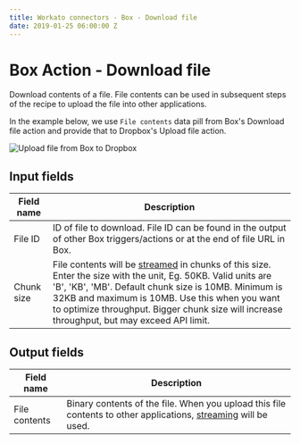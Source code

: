 ```yaml
---
title: Workato connectors - Box - Download file
date: 2019-01-25 06:00:00 Z
---
```


# Box Action - Download file
Download contents of a file. File contents can be used in subsequent steps of the recipe to upload the file into other applications.

In the example below, we use `File contents` data pill from Box's Download file action and provide that to Dropbox's Upload file action.

![Upload file from Box to Dropbox](~@img/connectors/box/box-upload-dropbox.png)

## Input fields
| Field name | Description |
|---|---|
| File ID | ID of file to download. File ID can be found in the output of other Box triggers/actions or at the end of file URL in Box. |
| Chunk size | File contents will be [streamed](/features/file-streaming.md) in chunks of this size. Enter the size with the unit, Eg. 50KB. Valid units are 'B', 'KB', 'MB'. Default chunk size is 10MB. Minimum is 32KB and maximum is 10MB. Use this when you want to optimize throughput. Bigger chunk size will increase throughput, but may exceed API limit. |

## Output fields
| Field name | Description |
|---|---|
| File contents | Binary contents of the file. When you upload this file contents to other applications, [streaming](/features/file-streaming.md) will be used. |
